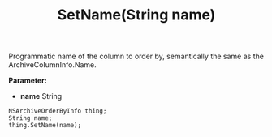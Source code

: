 ﻿---
uid: crmscript_ref_NSArchiveOrderByInfo_SetName
title: SetName(String name)
intellisense: NSArchiveOrderByInfo.SetName
keywords: NSArchiveOrderByInfo, GetName
so.topic: reference
---

Programmatic name of the column to order by, semantically the same as the ArchiveColumnInfo.Name.

**Parameter:** 
 - **name** String

```crmscript
NSArchiveOrderByInfo thing;
String name;
thing.SetName(name);
```

